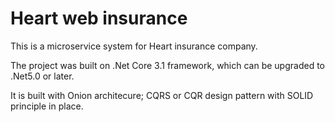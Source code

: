 # Heart web insurance
<p> This is a microservice system for Heart insurance company.</p>
<p> The project was built on .Net Core 3.1 framework, which can be upgraded to .Net5.0 or later.</p>
<p> It is built with Onion architecure; CQRS or CQR design pattern with SOLID principle in place.
